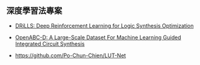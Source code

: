 

## 深度學習法專案

* [DRiLLS: Deep Reinforcement Learning for Logic Synthesis Optimization](https://github.com/born-2learn/DRiLLS)

* [OpenABC-D: A Large-Scale Dataset For Machine Learning Guided Integrated Circuit Synthesis](https://github.com/NYU-MLDA/OpenABC)
* https://github.com/Po-Chun-Chien/LUT-Net